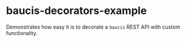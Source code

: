 # baucis-decorators-example
Demonstrates how easy it is to decorate a `baucis` REST API with custom functionality.
